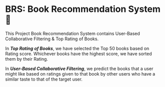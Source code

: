 # BRS: Book Recommendation System📙

This Project Book Recommendation System contains User-Based Collaborative Filtering & Top Rating of Books.

In **_Top Rating of Books_**, we have selected the Top 50 books based on Rating score. Whichever books have the highest score, we have sorted them by their Rating.

In **_User-Based Collaborative Filtering_**, we predict the books that a user might like based on ratings given to that book by other users who have a similar 
taste to that of the target user.
